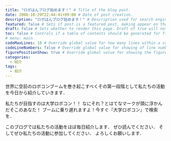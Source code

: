 ```yaml
---
title: "ロボはんブログ始めます！" # Title of the blog post.
date: 2008-10-29T22:44:41+09:00 # Date of post creation.
description: "ロボはんブログ始めます！" # Description used for search engine.
featured: false # Sets if post is a featured post, making appear on the home page side bar.
draft: false # Sets whether to render this page. Draft of true will not be rendered.
toc: false # Controls if a table of contents should be generated for first-level links automatically.
# menu: main
codeMaxLines: 10 # Override global value for how many lines within a code block before auto-collapsing.
codeLineNumbers: false # Override global value for showing of line numbers within code block.
figurePositionShow: true # Override global value for showing the figure label.
categories:
  - 紹介
tags:
  - 紹介
---
```


世界に空前のロボコンブームを巻き起こすべくその第一段階として私たちの活動を今日から紹介していきます．

私たちが目指すのは大学ロボコン！！
なにそれ？とはてなマークが頭に浮かんだそこのあなた！
ブームに乗り遅れますよ！今すぐ『大学ロボコン』で検索を．

このブログでは私たちの活動をほぼ毎日紹介します．
ぜひ読んでください．
そしてぜひ私たちの活動に参加してください．
よろしくお願いします．
